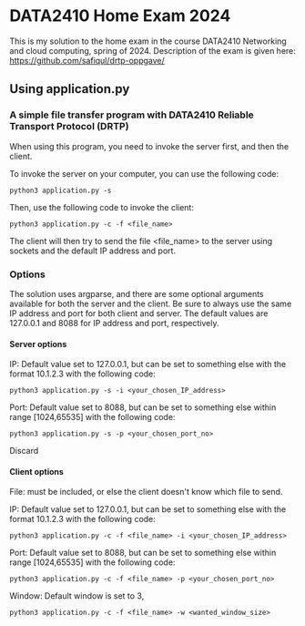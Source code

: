 # DATA2410 Home Exam 2024
This is my solution to the home exam in the course DATA2410 Networking and cloud computing, spring of 2024. 
Description of the exam is given here: https://github.com/safiqul/drtp-oppgave/

## Using application.py
### A simple file transfer program with DATA2410 Reliable Transport Protocol (DRTP)
When using this program, you need to invoke the server first, and then the client. 

To invoke the server on your computer, you can use the following code:

`python3 application.py -s`

Then, use the following code to invoke the client:

`python3 application.py -c -f <file_name>`

The client will then try to send the file <file_name> to the server using sockets and the default IP address and port. 

### Options
The solution uses argparse, and there are some optional arguments available for both the server and the client. 
Be sure to always use the same IP address and port for both client and server. The default values are 127.0.0.1 and 8088 for IP address and port, respectively. 

#### Server options
IP: Default value set to 127.0.0.1, but can be set to something else with the format 10.1.2.3 with the following code:

`python3 application.py -s -i <your_chosen_IP_address>`

Port: Default value set to 8088, but can be set to something else within range [1024,65535] with the following code:

`python3 application.py -s -p <your_chosen_port_no>`

Discard


#### Client options
File: must be included, or else the client doesn't know which file to send. 


IP: Default value set to 127.0.0.1, but can be set to something else with the format 10.1.2.3 with the following code:

`python3 application.py -c -f <file_name> -i <your_chosen_IP_address>`

Port: Default value set to 8088, but can be set to something else within range [1024,65535] with the following code:

`python3 application.py -c -f <file_name> -p <your_chosen_port_no>`

Window: Default window is set to 3, 

`python3 application.py -c -f <file_name> -w <wanted_window_size>`

